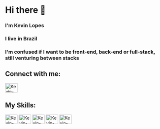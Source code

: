 # Hi there 👋
### I'm Kevin Lopes 
### I live in Brazil 
### I'm confused if I want to be front-end, back-end or full-stack, still venturing between stacks

## Connect with me: <br>
<a href="https://www.linkedin.com/in/k%C3%A9vin-lopes-b293831a9/" target="_blank">
<img src="https://cdn.jsdelivr.net/gh/devicons/devicon/icons/linkedin/linkedin-original.svg" align="center" alt="Kevin-Linkedin" width="40px" height="30px"/>
</a>

## My Skills:
<img src="https://cdn.jsdelivr.net/gh/devicons/devicon/icons/html5/html5-original.svg" align="center" alt="Kevin-Linkedin" width="40px" height="30px"></img>
<img src="https://cdn.jsdelivr.net/gh/devicons/devicon/icons/css3/css3-original.svg" align="center" alt="Kevin-Linkedin" width="40px" height="30px"></img>
<img src="https://cdn.jsdelivr.net/gh/devicons/devicon/icons/sass/sass-original.svg" align="center" alt="Kevin-Linkedin" width="40px" height="30px"></img>
<img src="https://cdn.jsdelivr.net/gh/devicons/devicon/icons/mysql/mysql-original.svg" align="center" alt="Kevin-Linkedin" width="40px" height="30px"></img>
<img src="https://cdn.jsdelivr.net/gh/devicons/devicon/icons/javascript/javascript-original.svg" align="center" alt="Kevin-Linkedin" width="40px" height="30px"></img>






<!--
**Kev1nLopes/Kev1nLopes** is a ✨ _special_ ✨ repository because its `README.md` (this file) appears on your GitHub profile.

Here are some ideas to get you started:

- 🔭 I’m currently working on ...
- 🌱 I’m currently learning ...
- 👯 I’m looking to collaborate on ...
- 🤔 I’m looking for help with ...
- 💬 Ask me about ...
- 📫 How to reach me: ...
- 😄 Pronouns: ...
- ⚡ Fun fact: ...
-->
